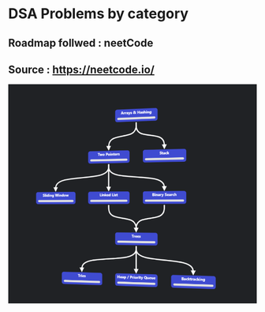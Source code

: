 # DSA Problems by category

## Roadmap follwed : neetCode

## Source : https://neetcode.io/

![[roadmap](roadmap.png)](roadmap.png)